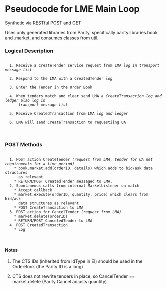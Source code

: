 Pseudocode for LME Main Loop
=======================
Synthetic via RESTful POST and GET

Uses only generated libraries from Parity, specifically parity.libraries.book and .market, and consumes classes from util. 

### Logical Description 
<pre><code>
  1. Receive a CreateTender service request from LMA <i>log in transport message list</i><br />
  2. Respond to the LMA with a CreatedTender <i>log</i><br />
  3. Enter the Tender in the Order Book<br />
  4. When tenders match and clear send LMA <i>a CreateTransaction log and ledger also log in 
      transport message list</i><br />
  5. Receive CreatedTransaction from LMA <i>log and ledger</i><br />
  6. LMA will send CreateTransaction to requestiing UA
</code></pre><br />

### POST Methods 
<pre><code>
  1. POST action CreateTender <i>(request from LMA, tender for UA net requirements for a time period)</i>
    * book.market.add(orderID, details) which adds to bid/ask data structures
      as relevant
    * RETURN/POST CreatedTender messaged to LMA.
  2. Spontaneous calls from internal MarketListener on match
    * Accept callback
    * market.execute(orderID, quantity, price) which clears from bid/ask
      data structures as relevant
    * POST CreateTransaction to LMA 
  3. POST action for CancelTender <i>(request from LMA)</i>
    * market.delete(orderID)
    * RETURN/POST CanceledTender to LMA
  4. POST CreatedTransaction
    * Log
</code></pre><br />

#### Notes

  1. The CTS IDs (inherited from idType in EI) should be used in the OrderBook
     (the Parity ID is a long)

  2. CTS does not rewrite tenders in place, 
     so CancelTender == market.delete (Parity Cancel adjusts quantity)
